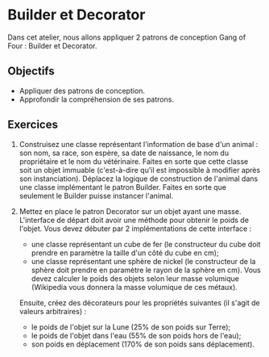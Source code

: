 Builder et Decorator
====================

Dans cet atelier, nous allons appliquer 2 patrons de conception Gang of Four :
Builder et Decorator.

Objectifs
---------

* Appliquer des patrons de conception.
* Approfondir la compréhension de ses patrons.

Exercices
---------

1. Construisez une classe représentant l'information de base d'un animal : son
   nom, sa race, son espère, sa date de naissance, le nom du propriétaire et le
   nom du vétérinaire. Faites en sorte que cette classe soit un objet immuable
   (c'est-à-dire qu'il est impossible à modifier après son instanciation).
   Déplacez la logique de construction de l'animal dans une classe implémentant
   le patron Builder. Faites en sorte que seulement le Builder puisse instancer
   l'animal.

2. Mettez en place le patron Decorator sur un objet ayant une masse. L'interface
   de départ doit avoir une méthode pour obtenir le poids de l'objet. Vous devez
   débuter par 2 implémentations de cette interface :
   * une classe représentant un cube de fer (le constructeur du cube doit
     prendre en paramètre la taille d'un côté du cube en cm);
   * une classe représentant une sphère de nickel (le constructeur de la sphère
     doit prendre en paramètre le rayon de la sphère en cm).
   Vous devez calculer le poids des objets selon leur masse volumique (Wikipedia
   vous donnera la masse volumique de ces métaux).

   Ensuite, créez des décorateurs pour les propriétés suivantes (il s'agit de
   valeurs arbitraires) :
   * le poids de l'objet sur la Lune (25% de son poids sur Terre);
   * le poids de l'objet dans l'eau (55% de son poids hors de l'eau);
   * son poids en déplacement (170% de son poids sans déplacement).
